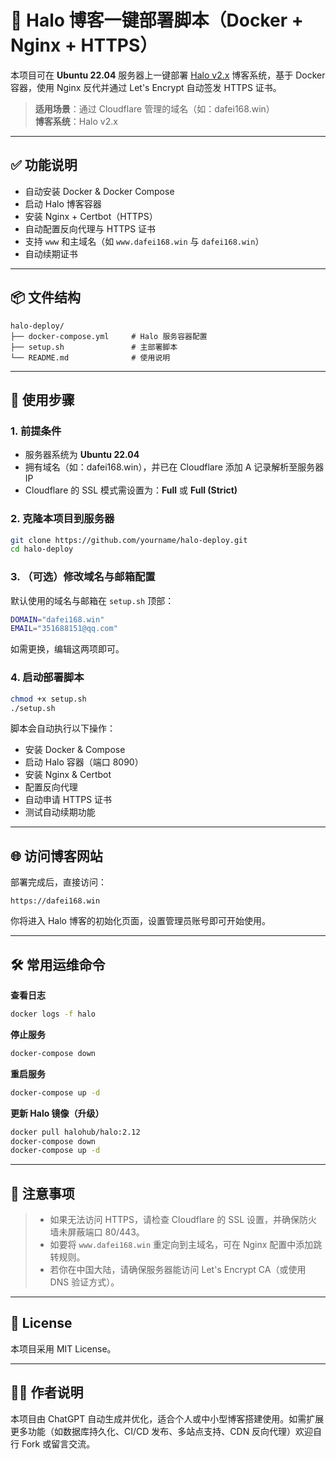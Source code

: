 # 🚀 Halo 博客一键部署脚本（Docker + Nginx + HTTPS）

本项目可在 **Ubuntu 22.04** 服务器上一键部署 [Halo v2.x](https://github.com/halo-dev/halo) 博客系统，基于 Docker 容器，使用 Nginx 反代并通过 Let's Encrypt 自动签发 HTTPS 证书。

> **适用场景**：通过 Cloudflare 管理的域名（如：dafei168.win）  
> **博客系统**：Halo v2.x

---

## ✅ 功能说明

- 自动安装 Docker & Docker Compose
- 启动 Halo 博客容器
- 安装 Nginx + Certbot（HTTPS）
- 自动配置反向代理与 HTTPS 证书
- 支持 `www` 和主域名（如 `www.dafei168.win` 与 `dafei168.win`）
- 自动续期证书

---

## 📦 文件结构

```text
halo-deploy/
├── docker-compose.yml     # Halo 服务容器配置
├── setup.sh               # 主部署脚本
└── README.md              # 使用说明
```

---

## 🚀 使用步骤

### 1. 前提条件

- 服务器系统为 **Ubuntu 22.04**
- 拥有域名（如：dafei168.win），并已在 Cloudflare 添加 A 记录解析至服务器 IP
- Cloudflare 的 SSL 模式需设置为：**Full** 或 **Full (Strict)**

### 2. 克隆本项目到服务器

```bash
git clone https://github.com/yourname/halo-deploy.git
cd halo-deploy
```

### 3. （可选）修改域名与邮箱配置

默认使用的域名与邮箱在 `setup.sh` 顶部：

```bash
DOMAIN="dafei168.win"
EMAIL="351688151@qq.com"
```

如需更换，编辑这两项即可。

### 4. 启动部署脚本

```bash
chmod +x setup.sh
./setup.sh
```

脚本会自动执行以下操作：

- 安装 Docker & Compose
- 启动 Halo 容器（端口 8090）
- 安装 Nginx & Certbot
- 配置反向代理
- 自动申请 HTTPS 证书
- 测试自动续期功能

---

## 🌐 访问博客网站

部署完成后，直接访问：

```
https://dafei168.win
```

你将进入 Halo 博客的初始化页面，设置管理员账号即可开始使用。

---

## 🛠 常用运维命令

**查看日志**

```bash
docker logs -f halo
```

**停止服务**

```bash
docker-compose down
```

**重启服务**

```bash
docker-compose up -d
```

**更新 Halo 镜像（升级）**

```bash
docker pull halohub/halo:2.12
docker-compose down
docker-compose up -d
```

---

## 📌 注意事项

> - 如果无法访问 HTTPS，请检查 Cloudflare 的 SSL 设置，并确保防火墙未屏蔽端口 80/443。
> - 如要将 `www.dafei168.win` 重定向到主域名，可在 Nginx 配置中添加跳转规则。
> - 若你在中国大陆，请确保服务器能访问 Let's Encrypt CA（或使用 DNS 验证方式）。

---

## 📑 License

本项目采用 MIT License。

---

## 🙋‍♂️ 作者说明

本项目由 ChatGPT 自动生成并优化，适合个人或中小型博客搭建使用。如需扩展更多功能（如数据库持久化、CI/CD 发布、多站点支持、CDN 反向代理）欢迎自行 Fork 或留言交流。
